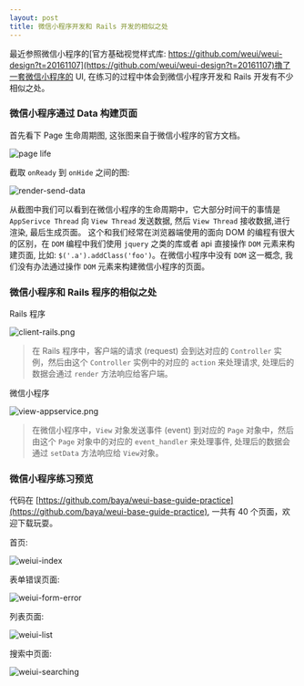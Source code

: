```yaml
---
layout: post
title: 微信小程序开发和 Rails 开发的相似之处
---
```


  最近参照微信小程序的[官方基础视觉样式库: https://github.com/weui/weui-design?t=20161107](https://github.com/weui/weui-design?t=20161107)撸了一套微信小程序的 UI, 在练习的过程中体会到微信小程序开发和 Rails 开发有不少相似之处。

### 微信小程序通过 Data 构建页面

首先看下 Page 生命周期图, 这张图来自于微信小程序的官方文档。


![page life](/images/mina-lifecycle.png)

截取 `onReady` 到 `onHide` 之间的图:

![render-send-data](/images/render-send-data.png)

从截图中我们可以看到在微信小程序的生命周期中，它大部分时间干的事情是 `AppSerivce Thread` 向 `View Thread` 发送数据, 然后 `View Thread` 接收数据,进行渲染, 最后生成页面。
这个和我们经常在浏览器端使用的面向 DOM 的编程有很大的区别，在 `DOM` 编程中我们使用 `jquery` 之类的库或者 api 直接操作 `DOM` 元素来构建页面, 
比如: `$('.a').addClass('foo')`。在微信小程序中没有 `DOM` 这一概念, 我们没有办法通过操作 `DOM` 元素来构建微信小程序的页面。

### 微信小程序和 Rails 程序的相似之处

Rails 程序

![client-rails.png](/images/client-rails.png)

> 在 Rails 程序中，客户端的请求 (request) 会到达对应的 `Controller` 实例，然后由这个 `Controller` 实例中的对应的 `action` 来处理请求,
> 处理后的数据会通过 `render` 方法响应给客户端。


微信小程序

![view-appservice.png](/images/view-appservice.png)

> 在微信小程序中，`View` 对象发送事件 (event) 到对应的 `Page` 对象中，然后由这个 `Page` 对象中的对应的 `event_handler` 来处理事件,
> 处理后的数据会通过 `setData` 方法响应给 `View`对象。

### 微信小程序练习预览

代码在 [https://github.com/baya/weui-base-guide-practice](https://github.com/baya/weui-base-guide-practice), 一共有 40 个页面，欢迎下载玩耍。

首页:

![weiui-index](/images/weiui-index.png)

表单错误页面:

![weiui-form-error](/images/weiui-form-error.png)

列表页面:

![weiui-list](/images/weiui-list.png)

搜索中页面:

![weiui-searching](/images/weiui-searching.png)


